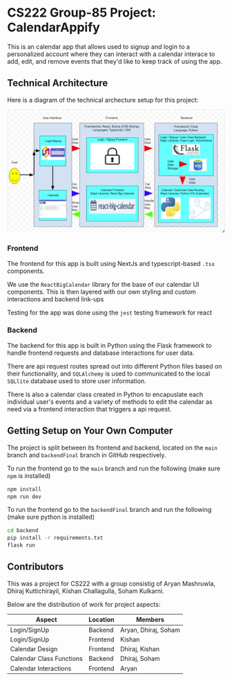 # CS222 Group-85 Project: CalendarAppify

This is an calendar app that allows used to signup and login to a personalized account where they can interact with a calendar interace to add, edit, and remove events that they'd like to keep track of using the app.

## Technical Architecture

Here is a diagram of the technical archecture setup for this project:

![Project Diagram](./Arch.png)

### Frontend

The frontend for this app is built using NextJs and typescript-based `.tsx` components.

We use the `ReactBigCalendar` library for the base of our calendar UI components. This is then layered with our own styling and custom interactions and backend link-ups

Testing for the app was done using the `jest` testing framework for react

### Backend

The backend for this app is built in Python using the Flask framework to handle frontend requests and database interactions for user data.

There are api request routes spread out into different Python files based on their functionality, and `SQLAlchemy` is used to communicated to the local `SQLlite` database used to store user information.

There is also a calendar class created in Python to encapuslate each individual user's events and a variety of methods to edit the calendar as need via a frontend interaction that triggers a api request.

## Getting Setup on Your Own Computer

The project is split between its frontend and backend, located on the `main` branch and `backendFinal` branch in GitHub respectively.

To run the frontend go to the `main` branch and run the following (make sure `npm` is installed)

```bash
npm install
npm run dev
```

To run the frontend go to the `backendFinal` branch and run the following (make sure python is installed)

```bash
cd backend
pip install -r requirements.txt
flask run
```

## Contributors

This was a project for CS222 with a group consistig of Aryan Mashruwla, Dhiraj Kuttichirayil, Kishan Challagulla, Soham Kulkarni.

Below are the distribution of work for project aspects:

| Aspect                   | Location | Members              |
| ------------------------ | -------- | -------------------- |
| Login/SignUp             | Backend  | Aryan, Dhiraj, Soham |
| Login/SignUp             | Frontend | Kishan               |
| Calendar Design          | Frontend | Dhiraj, Kishan       |
| Calendar Class Functions | Backend  | Dhiraj, Soham        |
| Calendar Interactions    | Frontend | Aryan                |
